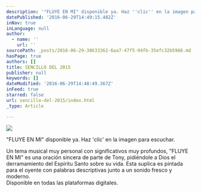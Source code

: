 ```yaml
---
description: '"FLUYE EN MI" disponible ya. Haz ''clic'' en la imagen para escuchar.'
datePublished: '2016-06-29T14:49:15.482Z'
inNav: true
inLanguage: null
author:
  - name: ''
    url: ''
sourcePath: _posts/2016-06-29-38633362-6aa7-47f5-94fb-35efc32b5966.md
hasPage: true
authors: []
title: SENCILLO DEL 2015
publisher: null
keywords: []
dateModified: '2016-06-29T14:48:49.367Z'
inFeed: true
starred: false
url: sencillo-del-2015/index.html
_type: Article

---
```

![](https://the-grid-user-content.s3-us-west-2.amazonaws.com/a0b0b9b0-4301-42bd-9f73-7113bce17915.jpg)

"FLUYE EN MI" disponible ya. Haz 'clic' en la imagen para escuchar.

Un tema musical muy personal con significativos muy profundos, "FLUYE EN MI" es una oración sincera de parte de Tony, pidiéndole a Dios el derramamiento del Espíritu Santo sobre su vida. Esta suplica es pintada para el oyente con palabras descriptivas junto a un sonido fresco y moderno.  
Disponible en todas las plataformas digitales.